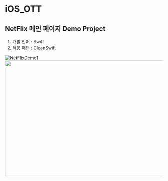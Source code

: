 # iOS_OTT

## NetFlix 메인 페이지 Demo Project  

1. 개발 언어 : Swift 
2. 적용 패턴 : CleanSwift

![NetFlixDemo1](https://user-images.githubusercontent.com/69079698/230751825-a533e8c3-5b01-487b-b3b3-7c6f4e5638f7.jpeg)
<img src="https://user-images.githubusercontent.com/69079698/230751825-a533e8c3-5b01-487b-b3b3-7c6f4e5638f7.jpeg"  width="700" height="370">



